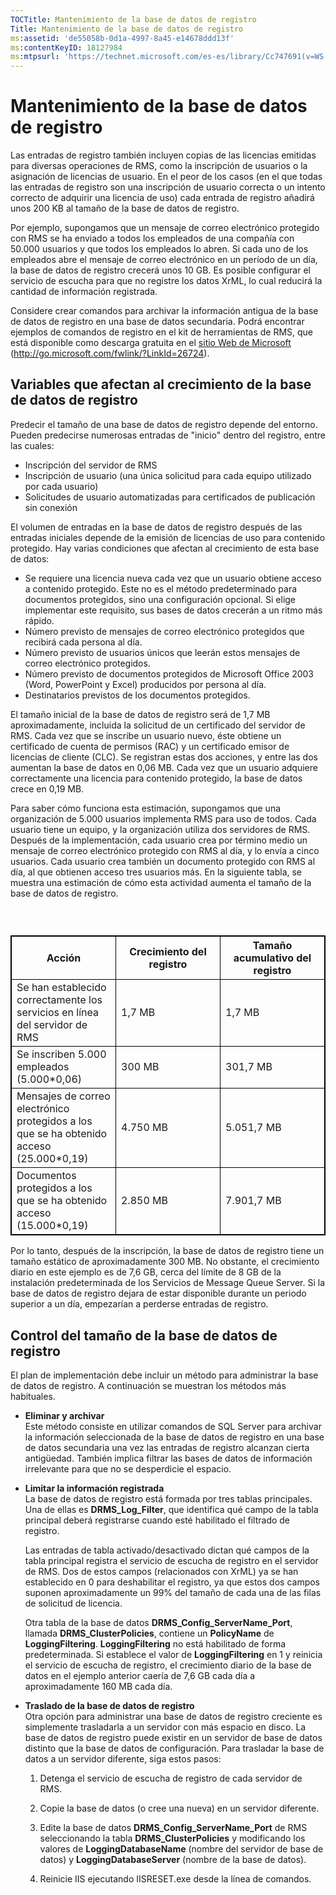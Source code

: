```yaml
---
TOCTitle: Mantenimiento de la base de datos de registro
Title: Mantenimiento de la base de datos de registro
ms:assetid: 'de55058b-0d1a-4997-8a45-e14678ddd13f'
ms:contentKeyID: 18127984
ms:mtpsurl: 'https://technet.microsoft.com/es-es/library/Cc747691(v=WS.10)'
---
```


Mantenimiento de la base de datos de registro
=============================================

Las entradas de registro también incluyen copias de las licencias emitidas para diversas operaciones de RMS, como la inscripción de usuarios o la asignación de licencias de usuario. En el peor de los casos (en el que todas las entradas de registro son una inscripción de usuario correcta o un intento correcto de adquirir una licencia de uso) cada entrada de registro añadirá unos 200 KB al tamaño de la base de datos de registro.

Por ejemplo, supongamos que un mensaje de correo electrónico protegido con RMS se ha enviado a todos los empleados de una compañía con 50.000 usuarios y que todos los empleados lo abren. Si cada uno de los empleados abre el mensaje de correo electrónico en un período de un día, la base de datos de registro crecerá unos 10 GB. Es posible configurar el servicio de escucha para que no registre los datos XrML, lo cual reducirá la cantidad de información registrada.

Considere crear comandos para archivar la información antigua de la base de datos de registro en una base de datos secundaria. Podrá encontrar ejemplos de comandos de registro en el kit de herramientas de RMS, que está disponible como descarga gratuita en el [sitio Web de Microsoft](http://go.microsoft.com/fwlink/?linkid=26724) (http://go.microsoft.com/fwlink/?LinkId=26724).

Variables que afectan al crecimiento de la base de datos de registro
--------------------------------------------------------------------

Predecir el tamaño de una base de datos de registro depende del entorno. Pueden predecirse numerosas entradas de "inicio" dentro del registro, entre las cuales:

-   Inscripción del servidor de RMS
-   Inscripción de usuario (una única solicitud para cada equipo utilizado por cada usuario)
-   Solicitudes de usuario automatizadas para certificados de publicación sin conexión

El volumen de entradas en la base de datos de registro después de las entradas iniciales depende de la emisión de licencias de uso para contenido protegido. Hay varias condiciones que afectan al crecimiento de esta base de datos:

-   Se requiere una licencia nueva cada vez que un usuario obtiene acceso a contenido protegido. Este no es el método predeterminado para documentos protegidos, sino una configuración opcional. Si elige implementar este requisito, sus bases de datos crecerán a un ritmo más rápido.
-   Número previsto de mensajes de correo electrónico protegidos que recibirá cada persona al día.
-   Número previsto de usuarios únicos que leerán estos mensajes de correo electrónico protegidos.
-   Número previsto de documentos protegidos de Microsoft Office 2003 (Word, PowerPoint y Excel) producidos por persona al día.
-   Destinatarios previstos de los documentos protegidos.

El tamaño inicial de la base de datos de registro será de 1,7 MB aproximadamente, incluida la solicitud de un certificado del servidor de RMS. Cada vez que se inscribe un usuario nuevo, éste obtiene un certificado de cuenta de permisos (RAC) y un certificado emisor de licencias de cliente (CLC). Se registran estas dos acciones, y entre las dos aumentan la base de datos en 0,06 MB. Cada vez que un usuario adquiere correctamente una licencia para contenido protegido, la base de datos crece en 0,19 MB.

Para saber cómo funciona esta estimación, supongamos que una organización de 5.000 usuarios implementa RMS para uso de todos. Cada usuario tiene un equipo, y la organización utiliza dos servidores de RMS. Después de la implementación, cada usuario crea por término medio un mensaje de correo electrónico protegido con RMS al día, y lo envía a cinco usuarios. Cada usuario crea también un documento protegido con RMS al día, al que obtienen acceso tres usuarios más. En la siguiente tabla, se muestra una estimación de cómo esta actividad aumenta el tamaño de la base de datos de registro.

###  

 
<p> </p>
<table style="border:1px solid black;">
<colgroup>
<col width="33%" />
<col width="33%" />
<col width="33%" />
</colgroup>
<thead>
<tr class="header">
<th style="border:1px solid black;" >Acción</th>
<th style="border:1px solid black;" >Crecimiento del registro</th>
<th style="border:1px solid black;" >Tamaño acumulativo del registro</th>
</tr>
</thead>
<tbody>
<tr class="odd">
<td style="border:1px solid black;">Se han establecido correctamente los servicios en línea del servidor de RMS</td>
<td style="border:1px solid black;">1,7 MB</td>
<td style="border:1px solid black;">1,7 MB</td>
</tr>
<tr class="even">
<td style="border:1px solid black;">Se inscriben 5.000 empleados (5.000*0,06)</td>
<td style="border:1px solid black;">300 MB</td>
<td style="border:1px solid black;">301,7 MB</td>
</tr>
<tr class="odd">
<td style="border:1px solid black;">Mensajes de correo electrónico protegidos a los que se ha obtenido acceso (25.000*0,19)</td>
<td style="border:1px solid black;">4.750 MB</td>
<td style="border:1px solid black;">5.051,7 MB</td>
</tr>
<tr class="even">
<td style="border:1px solid black;">Documentos protegidos a los que se ha obtenido acceso (15.000*0,19)</td>
<td style="border:1px solid black;">2.850 MB</td>
<td style="border:1px solid black;">7.901,7 MB</td>
</tr>
</tbody>
</table>
  
Por lo tanto, después de la inscripción, la base de datos de registro tiene un tamaño estático de aproximadamente 300 MB. No obstante, el crecimiento diario en este ejemplo es de 7,6 GB, cerca del límite de 8 GB de la instalación predeterminada de los Servicios de Message Queue Server. Si la base de datos de registro dejara de estar disponible durante un periodo superior a un día, empezarían a perderse entradas de registro.
  
Control del tamaño de la base de datos de registro  
--------------------------------------------------
  
El plan de implementación debe incluir un método para administrar la base de datos de registro. A continuación se muestran los métodos más habituales.
  
-   **Eliminar y archivar**  
    Este método consiste en utilizar comandos de SQL Server para archivar la información seleccionada de la base de datos de registro en una base de datos secundaria una vez las entradas de registro alcanzan cierta antigüedad. También implica filtrar las bases de datos de información irrelevante para que no se desperdicie el espacio.  

-   **Limitar la información registrada**  
    La base de datos de registro está formada por tres tablas principales. Una de ellas es **DRMS\_Log\_Filter**, que identifica qué campo de la tabla principal deberá registrarse cuando esté habilitado el filtrado de registro.  

    Las entradas de tabla activado/desactivado dictan qué campos de la tabla principal registra el servicio de escucha de registro en el servidor de RMS. Dos de estos campos (relacionados con XrML) ya se han establecido en 0 para deshabilitar el registro, ya que estos dos campos suponen aproximadamente un 99% del tamaño de cada una de las filas de solicitud de licencia. 

    Otra tabla de la base de datos **DRMS\_Config\_ServerName\_Port**, llamada **DRMS\_ClusterPolicies**, contiene un **PolicyName** de **LoggingFiltering**. **LoggingFiltering** no está habilitado de forma predeterminada. Si establece el valor de **LoggingFiltering** en 1 y reinicia el servicio de escucha de registro, el crecimiento diario de la base de datos en el ejemplo anterior caería de 7,6 GB cada día a aproximadamente 160 MB cada día.  

-   **Traslado de la base de datos de registro**  
    Otra opción para administrar una base de datos de registro creciente es simplemente trasladarla a un servidor con más espacio en disco. La base de datos de registro puede existir en un servidor de base de datos distinto que la base de datos de configuración. Para trasladar la base de datos a un servidor diferente, siga estos pasos: 

    1.  Detenga el servicio de escucha de registro de cada servidor de RMS. 

    2.  Copie la base de datos (o cree una nueva) en un servidor diferente.  

    3.  Edite la base de datos **DRMS\_Config\_ServerName\_Port** de RMS seleccionando la tabla **DRMS\_ClusterPolicies** y modificando los valores de **LoggingDatabaseName** (nombre del servidor de base de datos) y **LoggingDatabaseServer** (nombre de la base de datos).  

    4.  Reinicie IIS ejecutando IISRESET.exe desde la línea de comandos.
